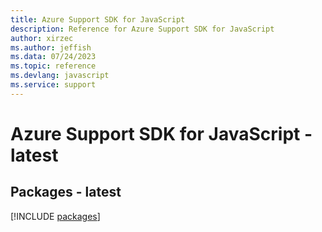```yaml
---
title: Azure Support SDK for JavaScript
description: Reference for Azure Support SDK for JavaScript
author: xirzec
ms.author: jeffish
ms.data: 07/24/2023
ms.topic: reference
ms.devlang: javascript
ms.service: support
---
```

# Azure Support SDK for JavaScript - latest
## Packages - latest
[!INCLUDE [packages](support-index.md)]